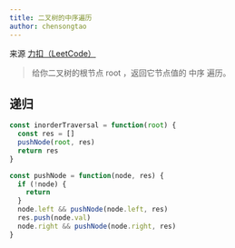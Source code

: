 ```yaml
---
title: 二叉树的中序遍历
author: chensongtao
---
```


来源 [力扣（LeetCode）](https://leetcode.cn/problems/binary-tree-inorder-traversal/)

> 给你二叉树的根节点 root ，返回它节点值的 中序 遍历。

## 递归

```js
const inorderTraversal = function(root) {
  const res = []
  pushNode(root, res)
  return res
}

const pushNode = function(node, res) {
  if (!node) {
    return
  }
  node.left && pushNode(node.left, res)
  res.push(node.val)
  node.right && pushNode(node.right, res)
}

```


